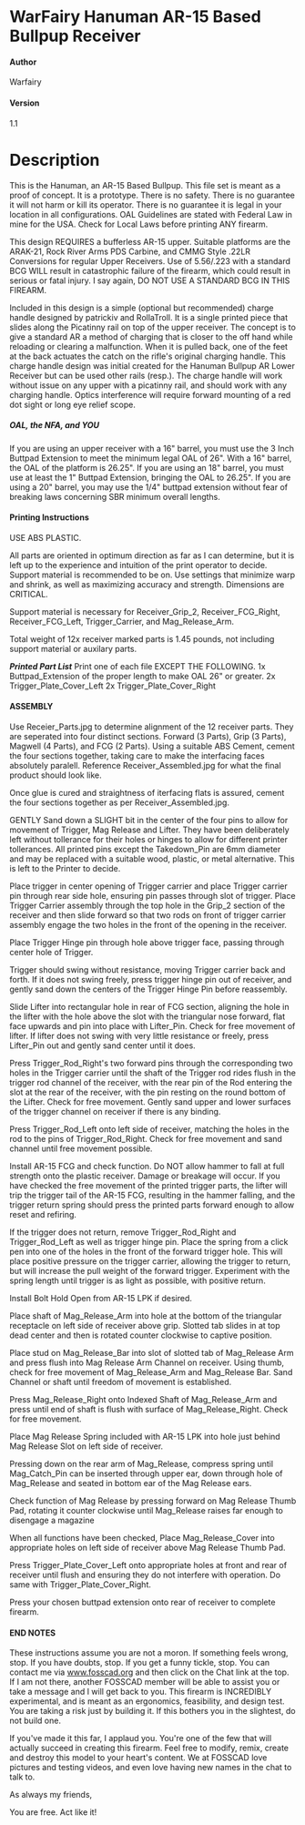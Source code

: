 # WarFairy Hanuman AR-15 Based Bullpup Receiver

#### Author
Warfairy

#### Version
1.1

# Description 

This is the Hanuman, an AR-15 Based Bullpup. This file set is meant as a proof of concept. It is a prototype. There is no safety. There is no guarantee it will not harm or kill its operator. There is no guarantee it is legal in your location in all configurations. OAL Guidelines are stated with Federal Law in mine for the USA. Check for Local Laws before printing ANY firearm.

This design REQUIRES a bufferless AR-15 upper. Suitable platforms are the ARAK-21, Rock River Arms PDS Carbine, and CMMG Style .22LR Conversions for regular Upper Receivers. Use of 5.56/.223 with a standard BCG WILL result in catastrophic failure of the firearm, which could result in serious or fatal injury. I say again, DO NOT USE A STANDARD BCG IN THIS FIREARM.

Included in this design is a simple (optional but recommended) charge handle designed by patrickiv and RollaTroll. It is a single printed piece that slides along the Picatinny rail on top of the upper receiver. The concept is to give a standard AR a method of charging that is closer to the off hand while reloading or clearing a malfunction. When it is pulled back, one of the feet at the back actuates the catch on the rifle's original charging handle.  This charge handle design was initial created for the Hanuman Bullpup AR Lower Receiver but can be used other rails (resp.). The charge handle will work without issue on any upper with a picatinny rail, and should work with any charging handle. Optics interference will require forward mounting of a red dot sight or long eye relief scope.


##### OAL, the NFA, and YOU
If you are using an upper receiver with a 16" barrel, you must use the 3 Inch Buttpad Extension to meet the minimum legal OAL of 26". With a 16" barrel, the OAL of the platform is 26.25". If you are using an 18" barrel, you must use at least the 1" Buttpad Extension, bringing the OAL to 26.25". If you are using a 20" barrel, you may use the 1/4" buttpad extension without fear of breaking laws concerning SBR minimum overall lengths.


#### Printing Instructions
USE ABS PLASTIC.

All parts are oriented in optimum direction as far as I can determine, but it is left up to the experience and intuition of the print operator to decide. Support material is recommended to be on. Use settings that minimize warp and shrink, as well as maximizing accuracy and strength. Dimensions are CRITICAL.

Support material is necessary for Receiver_Grip_2, Receiver_FCG_Right, Receiver_FCG_Left, Trigger_Carrier, and Mag_Release_Arm.

Total weight of 12x receiver marked parts is 1.45 pounds, not including support material or auxilary parts.

***Printed Part List***
Print one of each file EXCEPT THE FOLLOWING.
1x Buttpad_Extension of the proper length to make OAL 26" or greater.
2x Trigger_Plate_Cover_Left
2x Trigger_Plate_Cover_Right


#### ASSEMBLY

Use Receier_Parts.jpg to determine alignment of the 12 receiver parts. They are seperated into four distinct sections. Forward (3 Parts), Grip (3 Parts), Magwell (4 Parts), and FCG (2 Parts). Using a suitable ABS Cement, cement the four sections together, taking care to make the interfacing faces absolutely paralell. Reference Receiver_Assembled.jpg for what the final product should look like.

Once glue is cured and straightness of iterfacing flats is assured, cement the four sections together as per Receiver_Assembled.jpg.

GENTLY Sand down a SLIGHT bit in the center of the four pins to allow for movement of Trigger, Mag Release and Lifter. They have been deliberately left without tollerance for their holes or hinges to allow for different printer tollerances. All printed pins except the Takedown_Pin are 6mm diameter and may be replaced with a suitable wood, plastic, or metal alternative. This is left to the Printer to decide.

Place trigger in center opening of Trigger carrier and place Trigger carrier pin through rear side hole, ensuring pin passes through slot of trigger. Place Trigger Carrier assembly through the top hole in the Grip_2 section of the receiver and then slide forward so that two rods on front of trigger carrier assembly engage the two holes in the front of the opening in the receiver.

Place Trigger Hinge pin through hole above trigger face, passing through center hole of Trigger.

Trigger should swing without resistance, moving Trigger carrier back and forth. If it does not swing freely, press trigger hinge pin out of receiver, and gently sand down the centers of the Trigger Hinge Pin before reassembly.

Slide Lifter into rectangular hole in rear of FCG section, aligning the hole in the lifter with the hole above the slot with the triangular nose forward, flat face upwards and pin into place with Lifter_Pin. Check for free movement of lifter. If lifter does not swing with very little resistance or freely, press Lifter_Pin out and gently sand center until it does.

Press Trigger_Rod_Right's two forward pins through the corresponding two holes in the Trigger carrier until the shaft of the Trigger rod rides flush in the trigger rod channel of the receiver, with the rear pin of the Rod entering the slot at the rear of the receiver, with the pin resting on the round bottom of the Lifter. Check for free movement. Gently sand upper and lower surfaces of the trigger channel on receiver if there is any binding.

Press Trigger_Rod_Left onto left side of receiver, matching the holes in the rod to the pins of Trigger_Rod_Right. Check for free movement and sand channel until free movement possible.

Install AR-15 FCG and check function. Do NOT allow hammer to fall at full strength onto the plastic receiver. Damage or breakage will occur. If you have checked the free movement of the printed trigger parts, the lifter will trip the trigger tail of the AR-15 FCG, resulting in the hammer falling, and the trigger return spring should press the printed parts forward enough to allow reset and refiring.

If the trigger does not return, remove Trigger_Rod_Right and Trigger_Rod_Left as well as trigger hinge pin. Place the spring from a click pen into one of the holes in the front of the forward trigger hole. This will place positive pressure on the trigger carrier, allowing the trigger to return, but will increase the pull weight of the forward trigger. Experiment with the spring length until trigger is as light as possible, with positive return.

Install Bolt Hold Open from AR-15 LPK if desired.

Place shaft of Mag_Release_Arm into hole at the bottom of the triangular receptacle on left side of receiver above grip. Slotted tab slides in at top dead center and then is rotated counter clockwise to captive position.

Place stud on Mag_Release_Bar into slot of slotted tab of Mag_Release Arm and press flush into Mag Release Arm Channel on receiver. Using thumb, check for free movement of Mag_Release_Arm and Mag_Release Bar. Sand Channel or shaft until freedom of movement is established.

Press Mag_Release_Right onto Indexed Shaft of Mag_Release_Arm and press until end of shaft is flush with surface of Mag_Release_Right. Check for free movement.

Place Mag Release Spring included with AR-15 LPK into hole just behind Mag Release Slot on left side of receiver.

Pressing down on the rear arm of Mag_Release, compress spring until Mag_Catch_Pin can be inserted through upper ear, down through hole of Mag_Release and seated in bottom ear of the Mag Release ears.

Check function of Mag Release by pressing forward on Mag Release Thumb Pad, rotating it counter clockwise until Mag_Release raises far enough to disengage a magazine

When all functions have been checked, Place Mag_Release_Cover into appropriate holes on left side of receiver above Mag Release Thumb Pad.

Press Trigger_Plate_Cover_Left onto appropriate holes at front and rear of receiver until flush and ensuring they do not interfere with operation. Do same with Trigger_Plate_Cover_Right.

Press your chosen buttpad extension onto rear of receiver to complete firearm.


#### END NOTES
These instructions assume you are not a moron. If something feels wrong, stop. If you have doubts, stop. If you get a funny tickle, stop. You can contact me via www.fosscad.org and then click on the Chat link at the top. If I am not there, another FOSSCAD member will be able to assist you or take a message and I will get back to you. This firearm is INCREDIBLY experimental, and is meant as an ergonomics, feasibility, and design test. You are taking a risk just by building it. If this bothers you in the slightest, do not build one.

If you've made it this far, I applaud you. You're one of the few that will actually succeed in creating this firearm. Feel free to modify, remix, create and destroy this model to your heart's content. We at FOSSCAD love pictures and testing videos, and even love having new names in the chat to talk to.

As always my friends,

You are free. Act like it!

